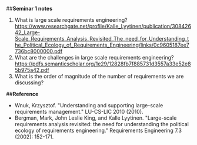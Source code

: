 ##**Seminar 1 notes** <br/> 

1. What is large scale requirements engineering?
https://www.researchgate.net/profile/Kalle_Lyytinen/publication/30842642_Large-Scale_Requirements_Analysis_Revisited_The_need_for_Understanding_the_Political_Ecology_of_Requirements_Engineering/links/0c9605187ee7736bc8000000.pdf
2. What are the challenges in large scale requirements engineering?
https://pdfs.semanticscholar.org/1e29/12828fb7f885731d3557a33e52e85b975a42.pdf
3. What is the order of magnitude of the number of requirements we are discussing?

##**Reference**
* Wnuk, Krzysztof. "Understanding and supporting large-scale requirements management." LU-CS-LIC 2010 (2010).
* Bergman, Mark, John Leslie King, and Kalle Lyytinen. "Large-scale requirements analysis revisited: the need for understanding the political ecology of requirements engineering." Requirements Engineering 7.3 (2002): 152-171.
